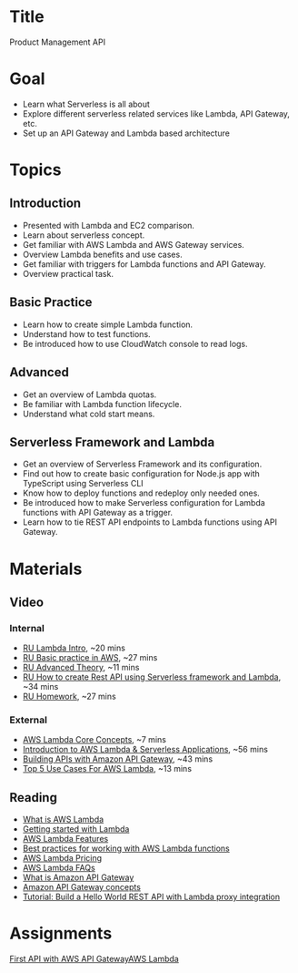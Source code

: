 # Title
Product Management API

# Goal
- Learn what Serverless is all about
- Explore different serverless related services like Lambda, API Gateway, etc.
- Set up an API Gateway and Lambda based architecture

# Topics

## Introduction
- Presented with Lambda and EC2 comparison.   
- Learn about serverless concept.   
- Get familiar with AWS Lambda and AWS Gateway services.   
- Overview Lambda benefits and use cases.   
- Get familiar with triggers for Lambda functions and API Gateway.   
- Overview practical task.

## Basic Practice
- Learn how to create simple Lambda function.
- Understand how to test functions.
- Be introduced how to use CloudWatch console to read logs.

## Advanced
- Get an overview of Lambda quotas.
- Be familiar with Lambda function lifecycle.
- Understand what cold start means.

## Serverless Framework and Lambda
- Get an overview of Serverless Framework and its configuration.
- Find out how to create basic configuration for Node.js app with TypeScript using Serverless CLI
- Know how to deploy functions and redeploy only needed ones.
- Be introduced how to make Serverless configuration for Lambda functions with API Gateway as a trigger.
- Learn how to tie REST API endpoints to Lambda functions using API Gateway.

# Materials

## Video
### Internal
- [RU Lambda Intro](https://videoportal.epam.com/playlist/OJM9DLJn/play/GYllynYW), ~20 mins
- [RU Basic practice in AWS](https://videoportal.epam.com/playlist/OJM9DLJn/play/jaNq3j76), ~27 mins
- [RU Advanced Theory](https://videoportal.epam.com/playlist/OJM9DLJn/play/kaE0wK7e), ~11 mins
- [RU How to create Rest API using Serverless framework and Lambda](https://videoportal.epam.com/playlist/OJM9DLJn/play/mYQqE9Yp), ~34 mins
- [RU Homework](https://videoportal.epam.com/playlist/OJM9DLJn/play/OJMqxBJn), ~27 mins

### External
- [AWS Lambda Core Concepts](https://www.youtube.com/watch?v=iUIWG0h2D84), ~7 mins
- [Introduction to AWS Lambda & Serverless Applications](https://www.youtube.com/watch?v=EBSdyoO3goc), ~56 mins
- [Building APIs with Amazon API Gateway](https://www.youtube.com/watch?v=XwfpPEFHKtQ), ~43 mins
- [Top 5 Use Cases For AWS Lambda](https://www.youtube.com/watch?v=K-nnzpgrzwM), ~13 mins

## Reading
- [What is AWS Lambda](https://docs.aws.amazon.com/lambda/latest/dg/welcome.html)
- [Getting started with Lambda](https://docs.aws.amazon.com/lambda/latest/dg/getting-started.html)
- [AWS Lambda Features](https://aws.amazon.com/lambda/features/)
- [Best practices for working with AWS Lambda functions](https://docs.aws.amazon.com/lambda/latest/dg/best-practices.html)
- [AWS Lambda Pricing](https://aws.amazon.com/lambda/pricing/)
- [AWS Lambda FAQs](https://aws.amazon.com/lambda/faqs/)
- [What is Amazon API Gateway](https://docs.aws.amazon.com/apigateway/latest/developerguide/welcome.html)
- [Amazon API Gateway concepts](https://docs.aws.amazon.com/apigateway/latest/developerguide/api-gateway-basic-concept.html)
- [Tutorial: Build a Hello World REST API with Lambda proxy integration](https://docs.aws.amazon.com/apigateway/latest/developerguide/api-gateway-create-api-as-simple-proxy-for-lambda.html)

# Assignments
[First API with AWS API GatewayAWS Lambda](./task.md)
